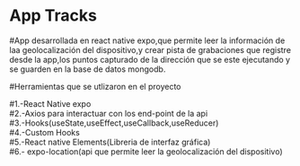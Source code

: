 # App Tracks

#App desarrollada en react native expo,que permite leer la información de laa geolocalización del dispositivo,y crear pista de grabaciones que registre desde la app,los puntos capturado de la dirección que se este ejecutando y se guarden en la base de datos mongodb.

#Herramientas que se utlizaron en el proyecto

#1.-React Native expo
</br>
#2.-Axios para interactuar con los end-point de la api
</br>
#3.-Hooks(useState,useEffect,useCallback,useReducer)
</br>
#4.-Custom Hooks
</br>
#5.-React native Elements(Libreria de interfaz gráfica)
</br>
#6.- expo-location(api que permite leer la geolocalización del dispositivo)
